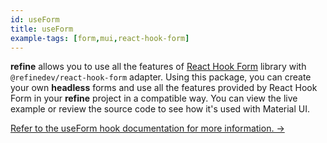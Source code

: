 ```yaml
---
id: useForm
title: useForm
example-tags: [form,mui,react-hook-form]
---
```


**refine** allows you to use all the features of [React Hook Form](https://react-hook-form.com/) library with `@refinedev/react-hook-form` adapter. Using this package, you can create your own **headless** forms and use all the features provided by React Hook Form in your **refine** project in a compatible way. You can view the live example or review the source code to see how it's used with Material UI.

[Refer to the useForm hook documentation for more information. →](/docs/packages/documentation/react-hook-form/useForm)

<CodeSandboxExample path="form-mui-use-form" />
